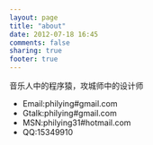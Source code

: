 ```yaml
---
layout: page
title: "about"
date: 2012-07-18 16:45
comments: false
sharing: true
footer: true
---
```


音乐人中的程序猿，攻城师中的设计师

* Email:philying#gmail.com
* Gtalk:philying#gmail.com
* MSN:philying31#hotmail.com
* QQ:15349910
